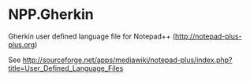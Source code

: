 NPP.Gherkin
===========

Gherkin user defined language file for Notepad++ (http://notepad-plus-plus.org)

See http://sourceforge.net/apps/mediawiki/notepad-plus/index.php?title=User_Defined_Language_Files
